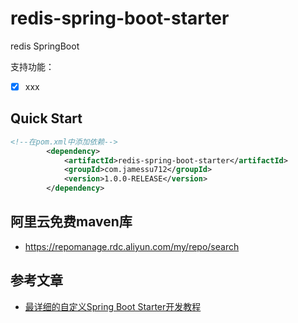 # redis-spring-boot-starter

redis SpringBoot 

支持功能：
- [x] xxx


## Quick Start

```xml
<!--在pom.xml中添加依赖-->
        <dependency>
            <artifactId>redis-spring-boot-starter</artifactId>
            <groupId>com.jamessu712</groupId>
            <version>1.0.0-RELEASE</version>
        </dependency>
```
## 阿里云免费maven库
- https://repomanage.rdc.aliyun.com/my/repo/search

## 参考文章
- [最详细的自定义Spring Boot Starter开发教程](https://mp.weixin.qq.com/s/ezz1zQ6O4qV4pwqz1UjdTg)